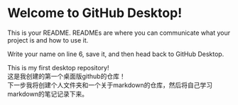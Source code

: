 # Welcome to GitHub Desktop!

This is your README. READMEs are where you can communicate what your project is and how to use it.

Write your name on line 6, save it, and then head back to GitHub Desktop.

This is my first desktop repository!  
这是我创建的第一个桌面版github的仓库！<br>下一步我将创建个人文件夹和一个关于markdown的仓库，然后将自己学习markdown的笔记记录下来。
